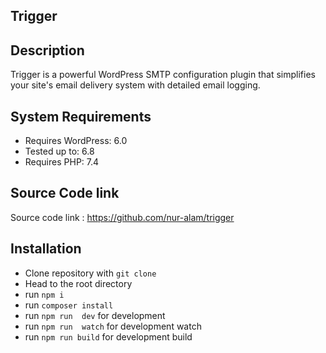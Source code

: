 ## Trigger

## Description

Trigger is a powerful WordPress SMTP configuration plugin that simplifies your site's email delivery system with detailed email logging.

## System Requirements

-   Requires WordPress: 6.0
-   Tested up to: 6.8
-   Requires PHP: 7.4
## Source Code link
Source code link : https://github.com/nur-alam/trigger

## Installation

-   Clone repository with `git clone`
-   Head to the root directory
-   run `npm i`
-   run `composer install`
-   run `npm run  dev` for development
-   run `npm run  watch` for development watch
-   run `npm run build` for development build
